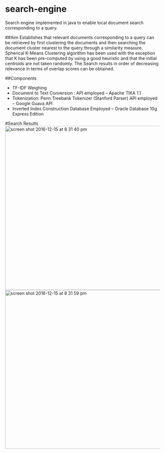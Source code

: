 # search-engine
Search engine implemented in java to enable local document search corresponding to a query.

##Aim
Establishes that relevant documents corresponding to a query can be retrieved by
first clustering the documents and then searching the document cluster nearest to the query through a similarity measure.
Spherical K-Means Clustering algorithm has been used with the exception that K has been pre-computed by using 
a good heuristic and that the initial centroids are not taken randomly. The Search results in order of decreasing 
relevance in terms of overlap scores can be obtained.

##Components
* TF-IDF Weighing
* Document to Text Conversion : 
API employed – Apache TIKA 1.1 
* Tokenization: 
Penn Treebank Tokenizer (Stanford Parser)
API employed – Google Guava API
* Inverted Index Construction
Database Employed – Oracle Database 10g Express Edition


#Search Results
<img width="534" alt="screen shot 2016-12-15 at 8 31 40 pm" src="https://cloud.githubusercontent.com/assets/21965720/21248523/9fe16f4a-c305-11e6-88b2-dd0f96a9405d.png">
<img width="517" alt="screen shot 2016-12-15 at 8 31 59 pm" src="https://cloud.githubusercontent.com/assets/21965720/21248522/9fe08242-c305-11e6-9c94-081e99f10768.png">

